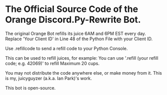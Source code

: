 # The Official Source Code of the Orange Discord.Py-Rewrite Bot.

The original Orange Bot refills its juice 6AM and 6PM EST every day.
Replace 'Your Client ID' in Line 48 of the Python File with your Client ID.

Use .refillcode to send a refill code to your Python Console.

This can be used to refill juices, for example:
You can use '.refill (your refill code; e.g. 42069)' to refill Maximum 20 cups.

You may not distribute the code anywhere else, or make money from it. This is my, juicyguyzer (a.k.a. Ian Park)'s work.

This bot is open-source.
